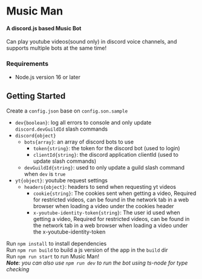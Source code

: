 # Music Man
#### A discord.js based Music Bot
Can play youtube videos(sound only) in discord voice channels, and supports multiple bots at the same time!

### Requirements
- Node.js version 16 or later

## Getting Started
Create a `config.json` base on `config.son.sample`  
- `dev{boolean}`: log all errors to console and only update `discord.devGuildId` slash commands
- `discord{object}`
    * `bots{array}`: an array of discord bots to use
        * `token{string}`: the token for the discord bot (used to login)
        * `clientId{string}`: the discord application clientId (used to update slash commands)
    * `devGuildId{string}`: used to only update a guild slash command when `dev` is `true`
- `yt{object}`: youtube request settings
    * `headers{object}`: headers to send when requesting yt videos
        * `cookie{string}`: The cookies sent when getting a video, Required for restricted videos, can be found in the network tab in a web browser when loading a video under the cookies header  
        * `x-youtube-identity-token{string}`: The user id used when getting a video, Required for restricted videos, can be found in the network tab in a web browser when loading a video under the x-youtube-identity-token  

Run `npm install` to install dependencies  
Run `npm run build` to build a js version of the app in the `build` dir  
Run `npm run start` to run Music Man!  
***Note**: you can also use `npm run dev` to run the bot using ts-node for type checking*
